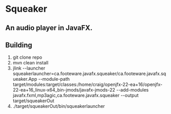 # Squeaker
## An audio player in JavaFX.
## Building
1. git clone repo
1. mvn clean install
1. jlink --launcher squeakerlauncher=ca.footeware.javafx.squeaker/ca.footeware.javafx.squeaker.App --module-path target/modules:target/classes:/home/craig/openjfx-22-ea+16/openjfx-22-ea+16_linux-x64_bin-jmods/javafx-jmods-22 --add-modules javafx.fxml,mp3agic,ca.footeware.javafx.squeaker --output target/squeakerOut
1. ./target/squeakerOut/bin/squeakerlauncher